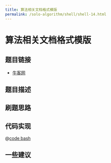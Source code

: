 ```yaml
---
title: 算法相关文档格式模版
permalink: /solo-algorithm/shell/shell-14.html
---
```


# 算法相关文档格式模版

## 题目链接

- [牛客网]()

## 题目描述

## 刷题思路

## 代码实现

@[code bash](@algorithm/shell/shell-1.sh)

## 一些建议
